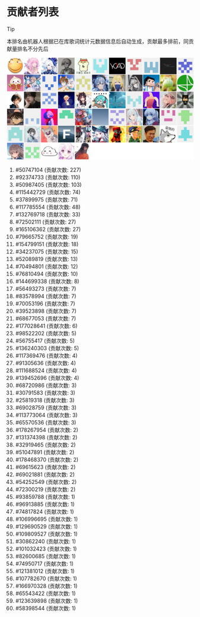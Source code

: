 # 贡献者列表

> [!TIP]
> 本排名由机器人根据已在库歌词统计元数据信息后自动生成，贡献最多排前，同贡献量排名不分先后

![贡献者头像画廊](./CONTRIBUTORS.svg)

1. #50747104 (贡献次数: 227)
2. #92374733 (贡献次数: 110)
3. #50987405 (贡献次数: 103)
4. #115442729 (贡献次数: 74)
5. #37899975 (贡献次数: 71)
6. #117785554 (贡献次数: 48)
7. #132769718 (贡献次数: 33)
8. #72502111 (贡献次数: 27)
9. #165106362 (贡献次数: 27)
10. #79665752 (贡献次数: 19)
11. #154799151 (贡献次数: 18)
12. #34237075 (贡献次数: 15)
13. #52089819 (贡献次数: 13)
14. #70494801 (贡献次数: 12)
15. #76810494 (贡献次数: 10)
16. #144699338 (贡献次数: 8)
17. #56493273 (贡献次数: 7)
18. #83578994 (贡献次数: 7)
19. #70053196 (贡献次数: 7)
20. #39523898 (贡献次数: 7)
21. #68677053 (贡献次数: 7)
22. #177028641 (贡献次数: 6)
23. #98522202 (贡献次数: 5)
24. #56755417 (贡献次数: 5)
25. #136240303 (贡献次数: 5)
26. #117369476 (贡献次数: 4)
27. #91305636 (贡献次数: 4)
28. #111688524 (贡献次数: 4)
29. #139452696 (贡献次数: 4)
30. #68720986 (贡献次数: 3)
31. #30791583 (贡献次数: 3)
32. #25819318 (贡献次数: 3)
33. #69028759 (贡献次数: 3)
34. #113773064 (贡献次数: 3)
35. #65570536 (贡献次数: 3)
36. #178267954 (贡献次数: 2)
37. #131374398 (贡献次数: 2)
38. #32919465 (贡献次数: 2)
39. #51047891 (贡献次数: 2)
40. #178468370 (贡献次数: 2)
41. #69615623 (贡献次数: 2)
42. #69021881 (贡献次数: 2)
43. #54252549 (贡献次数: 2)
44. #72300219 (贡献次数: 2)
45. #93859788 (贡献次数: 1)
46. #96913885 (贡献次数: 1)
47. #74817824 (贡献次数: 1)
48. #106996695 (贡献次数: 1)
49. #129690529 (贡献次数: 1)
50. #109809527 (贡献次数: 1)
51. #30862240 (贡献次数: 1)
52. #101032423 (贡献次数: 1)
53. #82600685 (贡献次数: 1)
54. #74950717 (贡献次数: 1)
55. #121381012 (贡献次数: 1)
56. #107782670 (贡献次数: 1)
57. #166970328 (贡献次数: 1)
58. #65543422 (贡献次数: 1)
59. #123639898 (贡献次数: 1)
60. #58398544 (贡献次数: 1)
